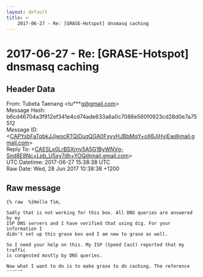 ```yaml
---
layout: default
title: >
    2017-06-27 - Re: [GRASE-Hotspot] dnsmasq caching
---
```


# 2017-06-27 - Re: [GRASE-Hotspot] dnsmasq caching

## Header Data

From: Tubeta Taenang \<tu***g@gmail.com\><br>
Message Hash: b6cd46704a3f912ef341e4cd74ade633a6a0c7086e560f0923cd28d0e7a75512<br>
Message ID: \<CAPYsbFaTqbkJJjwscRTQiDuqQGA0FxyyHJBbMqY+oX6JjHvjEw@mail.gmail.com\><br>
Reply To: \<CAESLx0LrBSXrnv5A5G1ByWNVg-Snd8E8Nc+Lpb_U5xy7dh+YOQ@mail.gmail.com\><br>
UTC Datetime: 2017-06-27 15:38:38 UTC<br>
Raw Date: Wed, 28 Jun 2017 10:38:38 +1200<br>

## Raw message

```
{% raw  %}Hello Tim,

Sadly that is not working for this box. All DNS queries are answered by my
ISP DNS servers and I have verified that using dig. For your information I
didn't set up this grase box and I am new to grase as well.

So I need your help on this. My ISP (Speed Cast) reported that my traffic
is congested mostly by DNS queries.

Now what I want to do is to make grase to do caching. The reference script
in /etc/dnsmasq.d/01-grasehotspot doesn't show me that it does caching. So
I have added another script (02.grasehotspot-caching) in the same directory
which contains only one line:

          cache-size = 1000

But I think it doesn't do anything at all.

Can you tell me how can I verify that my grase is doing caching for all DNS
queries and act as a local DNS server for my network?

Please help

Thanks
Tubeta

On Tue, Jun 27, 2017 at 6:41 PM, Timothy White <ti***8@gmail.com> wrote:

> Hi Tubeta
>
> What are you trying to achieve? By default, the Grase Hotspot uses dnsmasq
> for all client DNS, partially to allow special logoff urls to work, and
> also to filter some DNS responses. As a side effect, you should already
> have dnsmasq caching requests for you.
>
> Regards
>
> Tim
>
> On Tue, Jun 27, 2017 at 7:00 AM, Tubeta Taenang <tu***g@gmail.com>
> wrote:
>
>> Hello Tim and members,
>>
>> I am strugling on configuring DNSMasq for caching and I will need help
>> from any one of you who has made this work. After reading many posts, I get
>> the understanding that there is no need to install BIND as a local name
>> server for caching as dnsmasq is also part of grase.
>>
>> I will appreciate if you can drop me with guidelines on this.
>>
>> This is quite urgent.
>>
>> Thanks in advance
>>
>> Tubeta
>>
>> --
>> This mailing list is for the Grase Hotspot Project
>> http://grasehotspot.org
>> ---
>> You received this message because you are subscribed to the Google Groups
>> "Grase Hotspot" group.
>> To unsubscribe from this group and stop receiving emails from it, send an
>> email to gr***e@grasehotspot.org.
>> To post to this group, send email to gr***t@grasehotspot.org.
>> Visit this group at https://groups.google.com/a/gr
>> asehotspot.org/group/grase-hotspot/.
>> To view this discussion on the web visit https://groups.google.com/a/gr
>> asehotspot.org/d/msgid/grase-hotspot/CAPYsbFamjPz2Dt%2B0zF5
>> ajMenUcS7zWV6-PXmY5GWnT2nU_zEdw%40mail.gmail.com
>> <https://groups.google.com/a/grasehotspot.org/d/msgid/grase-hotspot/CAPYsbFamjPz2Dt%2B0zF5ajMenUcS7zWV6-PXmY5GWnT2nU_zEdw%40mail.gmail.com?utm_medium=email&utm_source=footer>
>> .
>>
>
> --
> This mailing list is for the Grase Hotspot Project http://grasehotspot.org
> ---
> You received this message because you are subscribed to the Google Groups
> "Grase Hotspot" group.
> To unsubscribe from this group and stop receiving emails from it, send an
> email to gr***e@grasehotspot.org.
> To post to this group, send email to gr***t@grasehotspot.org.
> Visit this group at https://groups.google.com/a/
> grasehotspot.org/group/grase-hotspot/.
> To view this discussion on the web visit https://groups.google.com/a/
> grasehotspot.org/d/msgid/grase-hotspot/CAESLx0LrBSXrnv5A5G1ByWNVg-
> Snd8E8Nc%2BLpb_U5xy7dh%2BYOQ%40mail.gmail.com
> <https://groups.google.com/a/grasehotspot.org/d/msgid/grase-hotspot/CAESLx0LrBSXrnv5A5G1ByWNVg-Snd8E8Nc%2BLpb_U5xy7dh%2BYOQ%40mail.gmail.com?utm_medium=email&utm_source=footer>
> .
>
{% endraw %}
```

## Thread

+ Return to [June 2017](/archive/2017/06)

+ Return to "[Timothy White <ti***8<span>@</span>gmail.com>](/authors/ti___8_at_gmail_com)"
+ Return to "[Tubeta Taenang <tu***g<span>@</span>gmail.com>](/authors/tu___g_at_gmail_com)"

+ 2017-06-26 (Tue, 27 Jun 2017 09:00:09 +1200) - [dnsmasq caching](/archive/2017/06/cb0f8ff7887eecb226d3a0b0f77a034ceed91fd5c1f6bdf9fd1d6ccf1c490b91) - _Tubeta Taenang \<tu***g@gmail.com\>_
  + 2017-06-26 (Tue, 27 Jun 2017 16:41:53 +1000) - [Re: [GRASE-Hotspot] dnsmasq caching](/archive/2017/06/0eb20b162ff22a3c390b2f5835536969304c943ed344e73ca20b07d600101a7d) - _Timothy White \<ti***8@gmail.com\>_
    + 2017-06-27 (Wed, 28 Jun 2017 10:38:38 +1200) - Re: [GRASE-Hotspot] dnsmasq caching - _Tubeta Taenang \<tu***g@gmail.com\>_
      + 2017-06-27 (Wed, 28 Jun 2017 11:32:01 +1000) - [Re: [GRASE-Hotspot] dnsmasq caching](/archive/2017/06/005e86c05c8ced80e1b318596533ac6ce8d79d03203a711ae699a33a1bf664c6) - _Timothy White \<ti***8@gmail.com\>_
        + 2017-06-27 (Wed, 28 Jun 2017 16:46:06 +1200) - [Re: [GRASE-Hotspot] dnsmasq caching](/archive/2017/06/846490a9e6bbaf20c9686cfa64c93899d5de316096c94829bad4f25df1dcc8e4) - _Tubeta Taenang \<tu***g@gmail.com\>_
          + 2017-06-27 (Wed, 28 Jun 2017 14:53:22 +1000) - [Re: [GRASE-Hotspot] dnsmasq caching](/archive/2017/06/4225a4b5d9de4ee9b8501b600f4022e973a6c6bf709d1ce1cec6084bd7392ca9) - _Timothy White \<ti***8@gmail.com\>_
            + 2017-06-27 (Wed, 28 Jun 2017 17:14:51 +1200) - [Re: [GRASE-Hotspot] dnsmasq caching](/archive/2017/06/adf08d0237761573f480eec4a795dbe6f66e21cf76917ffe9af363c9bfe93c80) - _Tubeta Taenang \<tu***g@gmail.com\>_

